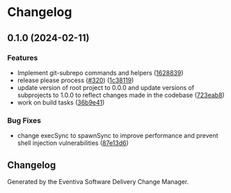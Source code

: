 # Changelog

## 0.1.0 (2024-02-11)


### Features

* Implement git-subrepo commands and helpers ([1628839](https://github.com/Eventiva/Eventiva/commit/16288396a0371e21f1dbdfab0ae6e338c0326121))
* release please process ([#320](https://github.com/Eventiva/Eventiva/issues/320)) ([1c38119](https://github.com/Eventiva/Eventiva/commit/1c381194c332e6142c3ccfcda630fcea494efb4b))
* update version of root project to 0.0.0 and update versions of subprojects to 1.0.0 to reflect changes made in the codebase ([723eab8](https://github.com/Eventiva/Eventiva/commit/723eab8cb062c1d47b7935bff432c2cd6f1234fb))
* work on build tasks ([36b9e41](https://github.com/Eventiva/Eventiva/commit/36b9e41a04173ab6e69dd352e442d2bc4b0dc673))


### Bug Fixes

* change execSync to spawnSync to improve performance and prevent shell injection vulnerabilities ([87e13d6](https://github.com/Eventiva/Eventiva/commit/87e13d6e7039a728ce863a3927eff17be5471308))

## Changelog

Generated by the Eventiva Software Delivery Change Manager.
